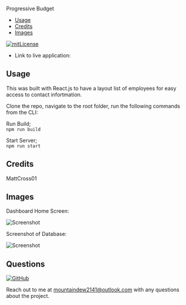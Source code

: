 Progressive Budget 

* [Usage](#usage)
* [Credits](#credits)
* [Images](#images)

[![mitLicense](https://img.shields.io/badge/license-MIT-green?style=plastic)](https://choosealicense.com/licenses/bsd-3-clause/)


- Link to live application: 

## Usage 
This was built with React.js to have a layout list of employees for easy access to contact infortmation. 

Clone the repo, navigate to the root folder, run the following commands from the CLI:     

Run Build;   
`npm run build`     

Start Server;     
`npm run start`     

## Credits 

MattCross01 

## Images

Dashboard Home Screen: 

![Screenshot]()

Screenshot of Database: 

![Screenshot]()

## Questions

  [![GitHub](https://img.shields.io/badge/My%20GitHub-Click%20Me!-blueviolet?style=plastic&logo=GitHub)](https://github.com/MattCross01)

  Reach out to me at mountaindew2141@outlook.com with any questions about the project.